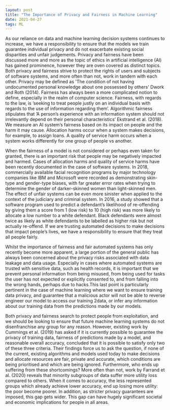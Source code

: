 ```yaml
---
layout: post
title: "The Importance of Privacy and Fairness in Machine Learning"
date: 2021-04-27
tags: ML
---
```


As our reliance on data and machine learning decision systems continues to increase, we have a responsibility to ensure that the models we train guarantee individual
privacy and do not exacerbate existing social disparities and unfair judgements. Privacy
and fairness have been discussed more and more as the topic of ethics in artificial intelligence (AI) has gained prominence, however they are oven covered as distinct topics.
Both privacy and fairness strive to protect the rights of users and subjects of software
systems, and more often than not, work in tandem with each other. Privacy may be
defined as 'The condition of not having undocumented personal knowledge about one
possessed by others' Dwork and Roth (2014). Fairness has always been a more complicated notion to define, especially in the realm of computer science. Fairness, with regards
to the law, is ’seeking to treat people justly on an individual basis with regards to the use of information regarding them’. Algorithmic fairness stipulates that ’A person’s experience with an information system should not irrelevantly depend on their personal
characteristics’ Ekstrand et al. (2018). We measure an AI system’s fairness based on its
impact on people and the harm it may cause. Allocation harms occur when a system
makes decisions, for example, to assign loans. A quality of service harm occurs when a
system works differently for one group of people vs another.

When the fairness of a model is not considered or perhaps even taken for granted,
there is an important risk that people may be negatively impacted and harmed. Cases of
allocation harms and quality of service harms have been recently documented in the case
of software systems. In 2018, commercially available facial recognition programs by major
technology companies like IBM and Microsoft were recorded as demonstrating skin-type
and gender-type biases, with far greater error rates when trying to determine the gender
of darker-skinned women than light-skinned men. The effect of unfair systems can be
even more sinister when applied to the context of the judiciary and criminal system. In
2016, a study showed that a software program used to predict a defendant’s likelihood
of re-offending by giving them a score from 1 (low risk) to 10 (high risk) was more likely
to allocate a low number to a white defendant. Black defendants were almost twice as
likely as white defendants to be labelled as higher risk but not actually re-offend. If we
are trusting automated decisions to make decisions that impact people’s lives, we have
a responsibility to ensure that they treat all people fairly.

Whilst the importance of fairness and fair automated systems has only recently
become more apparent, a large portion of the general public has always been concerned
about the privacy risks associated with data leakage and data usage. Especially in cases
where automated systems are trusted with sensitive data, such as health records, it is
important that we prevent personal information from being misused, from being used
for tasks the user has not expected or explicitly consented to, and from falling into the
wrong hands, perhaps due to hacks.This last point is particularly pertinent in the case
of machine learning where we want to ensure training data privacy, and guarantee that
a malicious actor will not be able to reverse engineer our model to access our training
2data, or infer any information about our training data from the predictions made by our
models.

Both privacy and fairness search to protect people from exploitation, and we
should be looking to ensure that future machine learning systems do not disenfranchise
any group for any reason. However, existing work by Cummings et al. (2019) has asked
if it is currently possible to guarantee the privacy of training data, fairness of predictions
made by a model, and reasonable overall accuracy, concluded that it is possible to satisfy
only two of these three criteria. Their findings force us to ask the question, if none of
the current, existing algorithms and models used today to make decisions and allocate
resources are fair, private and accurate, which conditions are being prioritised and which
are being ignored. Furthermore, who ends up suffering from these shortcomings? More
often than not, work by Farrand et al. (2020) reveals that minority subgroups of data
suffer more utility loss compared to others. When it comes to accuracy, the less represented groups which already achieve lower accuracy, end up losing more utility: the poor
become poorer. In addition, as stricter privacy guarantees are imposed, this gap gets
wider. This gap can have hugely significant societal and economic implications for people in all areas. 

